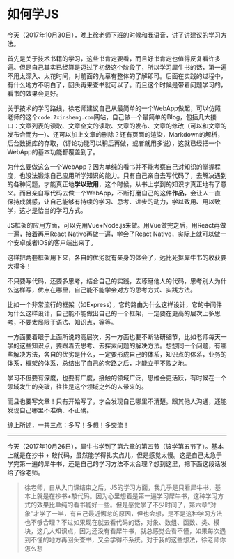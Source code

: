# 如何学JS

今天（2017年10月30日），晚上徐老师下班的时候和我语音，讲了讲建议的学习方法。

首先是关于技术书籍的学习，这些书肯定要看，而且好书肯定也值得反复看许多遍。但是自己其实已经算是迈过了初级这个阶段了，所以学习犀牛书的话，第一遍不用太深入、太花时间，对前面的九章有整体的了解即可。后面在实践的过程中，有什么地方不明白了，回头再来查书就可以了。而且这个时候是带着问题学习的，看书的效果会更好。

关于技术的学习路线，徐老师建议自己从最简单的一个WebApp做起，可以仿照老师的这个`code.7xinsheng.com`网站，自己做一个最简单的Blog，包括几大接口：文章列表的读取、文章全文的读取、文章的发布、文章的修改（可以和文章的发布合而为一）、还可以加上文章的删除？还有页面的渲染，Markdown的解析，后台数据库的存取，（评论功能可以稍后再做，或者就用多说），这就已经把一个WebApp的基本功能都覆盖到了。

为什么要做这么一个WebApp？因为单纯的看书并不能考察自己对知识的掌握程度，也没法锻炼自己应用所学知识的能力。只有自己亲自去写代码了，去解决遇到的各种问题，才能真正地**学以致用**，这个时候，从书上学到的知识才真正地有了意义。而且亲自写代码去做一个WebApp，不断打磨自己的这件**作品**，会让人一直保持成就感，让自己能够有持续的学习、思考、进步的动力，学以致用、用以致学，这才是恰当的学习方式。

JS框架的应用方面，可以先用Vue+Node.js来做。用Vue做完之后，用React再做一遍，接着再用React Native再做一遍，学会了React Native，实际上就可以做一个安卓或者iOS的客户端出来了。

这样把两套框架用下来，各自的优劣就有亲身的体会了，远比死抠犀牛书的收获要大得多！

不只要写代码，还要多思考，结合自己的实践，去琢磨他人的代码，思考别人为什么这样写，优点在哪里，自己能不能学会对方的思考方式、实践方法。

比如一个非常流行的框架（如Express），它的路由为什么这样设计，它的中间件为什么这样设计，自己能不能做出自己的一个框架，一定要在更高的层次上多思考，不要太局限于语法、知识点，等等。

一方面要着眼于上面所说的高层次，另一方面也要不断钻研细节，比如老师每天一学的这些知识点，要跟着去思考、去探索问题的解决方法。想想同一个问题，有哪些解决方法，各自的优劣是什么，一定要形成自己的体系，知识点的体系，业务的体系，框架的体系，总结出了自己的套路之后，才能立于不败之地。

学习不但要有深度，也要有广度，接触的领域广泛，思维会更活跃，有时候在一个领域发生的突破，往往是这个领域之外的人带来的。

而且也要写文章！只有开始写了，才会发现自己哪里不清楚。跟其他人沟通，还能发现自己哪里不准确、不正确。

综上所述，一共三点：多写！多想！多交流！

---

今天（2017年10月26日），犀牛书学到了第六章的第四节（该学第五节了）。基本上就是在抄书 + 敲代码，虽然能学得扎实点儿，但是感觉太慢。这是自己太急于学完第一遍的犀牛书，还是自己的学习方法不太合理？想到这里，把下面这段话发给了徐老师。

> 徐老师，自从入门课结束之后，JS的学习方面，我几乎是只看犀牛书，基本上就是在抄书+敲代码。因为心里想着是第一遍学习犀牛书，这种学习方式的效果比单纯的看书能好一些。但是感觉学了不少时间了，第六章“对象”才学了一半，有自己最近懈怠的原因，但也会想，是不是这种学习方法也不够合理？不过如果现在就去看代码的话，对象、数组、函数、类、模块，这几大知识点，因为还没有看犀牛书，就总感觉会看不懂，如果每次遇到不懂的地方再回头查书，又会学得不系统。对于我的这些想法，徐老师你怎么想
